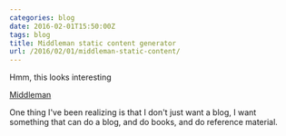 ```yaml
---
categories: blog
date: 2016-02-01T15:50:00Z
tags: blog
title: Middleman static content generator
url: /2016/02/01/middleman-static-content/
---
```


Hmm, this looks interesting

[Middleman](https://middlemanapp.com/)

One thing I've been realizing is that I don't just want a blog, I want something that can do a blog, and
do books, and do reference material.
